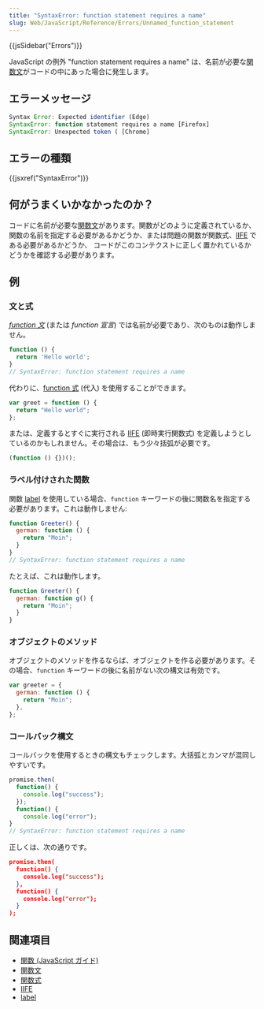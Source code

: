 ```yaml
---
title: "SyntaxError: function statement requires a name"
slug: Web/JavaScript/Reference/Errors/Unnamed_function_statement
---
```


{{jsSidebar("Errors")}}

JavaScript の例外 "function statement requires a name" は、名前が必要な[関数文](/ja/docs/Web/JavaScript/Reference/Statements/function)がコードの中にあった場合に発生します。

## エラーメッセージ

```js
Syntax Error: Expected identifier (Edge)
SyntaxError: function statement requires a name [Firefox]
SyntaxError: Unexpected token ( [Chrome]
```

## エラーの種類

{{jsxref("SyntaxError")}}

## 何がうまくいかなかったのか？

コードに名前が必要な[関数文](/ja/docs/Web/JavaScript/Reference/Statements/function)があります。関数がどのように定義されているか、関数の名前を指定する必要があるかどうか、または問題の関数が関数式、[IIFE](/ja/docs/Glossary/IIFE) である必要があるかどうか、 コードがこのコンテクストに正しく置かれているかどうかを確認する必要があります。

## 例

### 文と式

_[function 文](/ja/docs/Web/JavaScript/Reference/Statements/function)_ (または _function 宣言_) では名前が必要であり、次のものは動作しません。

```js example-bad
function () {
  return 'Hello world';
}
// SyntaxError: function statement requires a name
```

代わりに、[function 式](/ja/docs/Web/JavaScript/Reference/Operators/function) (代入) を使用することができます。

```js example-good
var greet = function () {
  return "Hello world";
};
```

または、定義するとすぐに実行される [IIFE](https://en.wikipedia.org/wiki/Immediately-invoked_function_expression) (即時実行関数式) を定義しようとしているのかもしれません。その場合は、もう少々括弧が必要です。

```js example-good
(function () {})();
```

### ラベル付けされた関数

関数 [label](/ja/docs/Web/JavaScript/Reference/Statements/label) を使用している場合、`function` キーワードの後に関数名を指定する必要があります。これは動作しません:

```js example-bad
function Greeter() {
  german: function () {
    return "Moin";
  }
}
// SyntaxError: function statement requires a name
```

たとえば、これは動作します。

```js example-good
function Greeter() {
  german: function g() {
    return "Moin";
  }
}
```

### オブジェクトのメソッド

オブジェクトのメソッドを作るならば、オブジェクトを作る必要があります。その場合、`function` キーワードの後に名前がない次の構文は有効です。

```js example-good
var greeter = {
  german: function () {
    return "Moin";
  },
};
```

### コールバック構文

コールバックを使用するときの構文もチェックします。大括弧とカンマが混同しやすいです。

```js example-bad
promise.then(
  function() {
    console.log("success");
  });
  function() {
    console.log("error");
}
// SyntaxError: function statement requires a name
```

正しくは、次の通りです。

```json example-good
promise.then(
  function() {
    console.log("success");
  },
  function() {
    console.log("error");
  }
);
```

## 関連項目

- [関数 (JavaScript ガイド)](/ja/docs/Web/JavaScript/Guide/Functions)
- [関数文](/ja/docs/Web/JavaScript/Reference/Statements/function)
- [関数式](/ja/docs/Web/JavaScript/Reference/Operators/function)
- [IIFE](https://en.wikipedia.org/wiki/Immediately-invoked_function_expression)
- [label](/ja/docs/Web/JavaScript/Reference/Statements/label)

